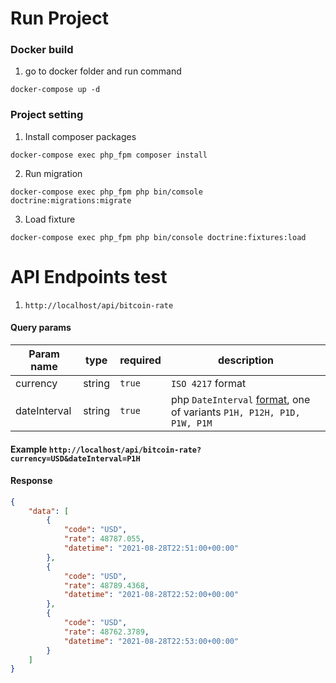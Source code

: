 Run Project
=============

### Docker build

1. go to docker folder and run command
```
docker-compose up -d 
```
### Project setting

1. Install composer packages
```
docker-compose exec php_fpm composer install
```
2. Run migration
```
docker-compose exec php_fpm php bin/comsole doctrine:migrations:migrate
```
3. Load fixture
```
docker-compose exec php_fpm php bin/console doctrine:fixtures:load
```
API Endpoints test
=============

1. `http://localhost/api/bitcoin-rate`

#### Query params

Param name | type | required | description
---------- | -----| -------- | ------------
currency | string | `true` | `ISO 4217` format
dateInterval | string | `true` | php `DateInterval` [format](https://www.php.net/manual/ru/dateinterval.construct.php), one of variants `P1H, P12H, P1D, P1W, P1M`

#### Example `http://localhost/api/bitcoin-rate?currency=USD&dateInterval=P1H`
#### Response
```json
{
    "data": [
        {
            "code": "USD",
            "rate": 48787.055,
            "datetime": "2021-08-28T22:51:00+00:00"
        },
        {
            "code": "USD",
            "rate": 48789.4368,
            "datetime": "2021-08-28T22:52:00+00:00"
        },
        {
            "code": "USD",
            "rate": 48762.3789,
            "datetime": "2021-08-28T22:53:00+00:00"
        }
    ]
}
```